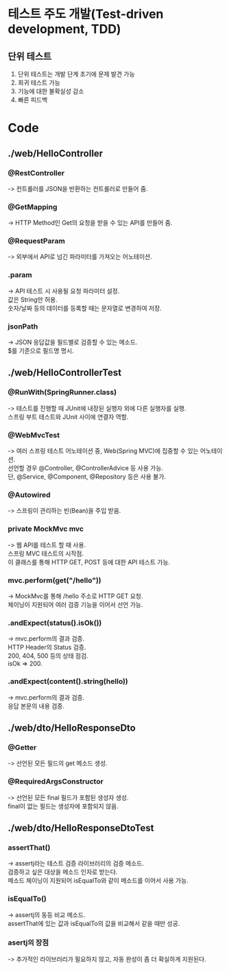 # 테스트 주도 개발(Test-driven development, TDD)
## 단위 테스트
1. 단위 테스트는 개발 단계 초기에 문제 발견 가능
2. 회귀 테스트 가능
3. 기능에 대한 불확실성 감소
4. 빠른 피드백

# Code

## ./web/HelloController
### @RestController
-> 컨트롤러를 JSON을 반환하는 컨트롤러로 만들어 줌.<br>

### @GetMapping
-> HTTP Method인 Get의 요청을 받을 수 있는 API를 만들어 줌.<br>

### @RequestParam
-> 외부에서 API로 넘긴 파라미터를 가져오는 어노테이션.<br>

### .param
-> API 테스트 시 사용될 요청 파라미터 설정.<br>
값은 String만 허용.<br>
숫자/날짜 등의 데이터를 등록할 때는 문자열로 변경하여 저장.<br>

### jsonPath
-> JSON 응답값을 필드별로 검증할 수 있는 메소드.<br>
$를 기준으로 필드명 명시.<br>

## ./web/HelloControllerTest
### @RunWith(SpringRunner.class)
-> 테스트를 진행할 때 JUnit에 내장된 실행자 외에 다른 실행자를 실행.<br>
스프링 부트 테스트와 JUnit 사이에 연결자 역할.<br>

### @WebMvcTest
-> 여러 스프링 테스트 어노테이션 중, Web(Spring MVC)에 집중할 수 있는 어노테이션.<br>
선언할 경우 @Controller, @ControllerAdvice 등 사용 가능.<br>
단, @Service, @Component, @Repository 등은 사용 불가.<br>

### @Autowired
-> 스프링이 관리하는 빈(Bean)을 주입 받음.<br>

### private MockMvc mvc
-> 웹 API를 테스트 할 때 사용.<br>
스프링 MVC 테스트의 시작점.<br>
이 클래스를 통해 HTTP GET, POST 등에 대한 API 테스트 가능.<br>

### mvc.perform(get("/hello"))
-> MockMvc를 통해 /hello 주소로 HTTP GET 요청.<br>
체이닝이 지원되어 여러 검증 기능을 이어서 선언 가능.<br>

### .andExpect(status().isOk())
-> mvc.perform의 결과 검증.<br>
HTTP Header의 Status 검증.<br>
200, 404, 500 등의 상태 점검.<br>
isOk => 200.<br>

### .andExpect(content().string(hello))
-> mvc.perform의 결과 검증.<br>
응답 본문의 내용 검증.<br>

##  ./web/dto/HelloResponseDto
### @Getter
-> 선언된 모든 필드의 get 메소드 생성.<br>

### @RequiredArgsConstructor
-> 선언된 모든 final 필드가 포함된 생성자 생성.<br>
final이 없는 필드는 생성자에 포함되지 않음.<br>

## ./web/dto/HelloResponseDtoTest
### assertThat()
-> assertj라는 테스트 검증 라이브러리의 검증 메소드.<br>
검증하고 싶은 대상을 메소드 인자로 받는다.<br>
메소드 체이닝이 지원되어 isEqualTo와 같이 메소드를 이어서 사용 가능.<br>

### isEqualTo()
-> assertj의 동등 비교 메소드.<br>
assertThat에 있는 값과 isEqualTo의 값을 비교해서 같을 때만 성공.<br>

### asertj의 장점
-> 추가적인 라이브러리가 필요하지 않고, 자동 완성이 좀 더 확실하게 지원된다.<br>

